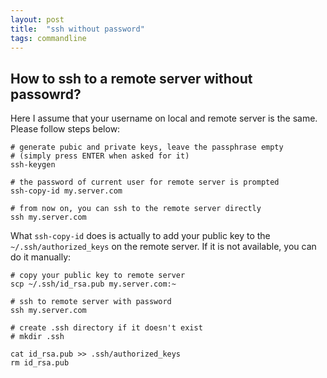 ```yaml
---
layout: post
title:  "ssh without password"
tags: commandline
---
```


## How to ssh to a remote server without passowrd?

Here I assume that your username on local and remote server is the same.
Please follow steps below:

```
# generate pubic and private keys, leave the passphrase empty
# (simply press ENTER when asked for it)
ssh-keygen

# the password of current user for remote server is prompted
ssh-copy-id my.server.com

# from now on, you can ssh to the remote server directly
ssh my.server.com
```

What ```ssh-copy-id``` does is actually to add your public key to the ```~/.ssh/authorized_keys``` on the remote server. If it is not available, you can do it manually:
```
# copy your public key to remote server
scp ~/.ssh/id_rsa.pub my.server.com:~

# ssh to remote server with password
ssh my.server.com

# create .ssh directory if it doesn't exist
# mkdir .ssh

cat id_rsa.pub >> .ssh/authorized_keys
rm id_rsa.pub
```
